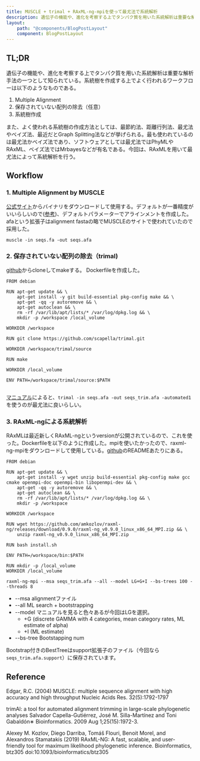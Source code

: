 ```yaml
---
title: MUSCLE + trimal + RAxML-ng-mpiを使って最尤法で系統解析
description: 遺伝子の機能や、進化を考察する上でタンパク質を用いた系統解析は重要な解析手法の一つとして知られている。今回は、MUSCLEを用いてマルチプルアラインメントを作成し、非保存領域をTrimAlで除去したあと、RAxMLを用いて最尤法によって系統解析を行う。。
layout:
    path: "@components/BlogPostLayout"
    component: BlogPostLayout
---
```


## TL;DR

遺伝子の機能や、進化を考察する上でタンパク質を用いた系統解析は重要な解析手法の一つとして知られている。系統樹を作成する上でよく行われるワークフローは以下のようなものである。

1. Multiple Alignment
2. 保存されていない配列の除去（任意）
3. 系統樹作成

また、よく使われる系統樹の作成方法としては、最節約法、距離行列法、最尤法やベイズ法、最近だとGraph Splitting法などが挙げられる。最も使われているのは最尤法かベイズ法であり、ソフトウェアとしては最尤法ではPhyMLやRAxML、ベイズ法ではMrbayesなどが有名である。今回は、RAxMLを用いて最尤法によって系統解析を行う。

## Workflow

### 1. Multiple Alignment by MUSCLE

[公式サイト](https://drive5.com/muscle/downloads.htm)からバイナリをダウンロードして使用する。デフォルトが一番精度がいいらしいので([参考](https://drive5.com/muscle/manual/accurate.html))、デフォルトパラメーターでアラインメントを作成した。afaという拡張子はalignment fastaの略でMUSCLEのサイトで使われていたので採用した。

`muscle -in seqs.fa -out seqs.afa`

### 2. 保存されていない配列の除去（trimal)

[github](https://github.com/scapella/trimal)からcloneしてmakeする。
Dockerfileを作成した。

```docker
FROM debian

RUN apt-get update && \
    apt-get install -y git build-essential pkg-config make && \
    apt-get -qq -y autoremove && \
    apt-get autoclean && \
    rm -rf /var/lib/apt/lists/* /var/log/dpkg.log && \
    mkdir -p /workspace /local_volume 

WORKDIR /workspace

RUN git clone https://github.com/scapella/trimal.git 

WORKDIR /workspace/trimal/source

RUN make

WORKDIR /local_volume

ENV PATH=/workspace/trimal/source:$PATH
 
```

[マニュアル](http://trimal.cgenomics.org/use_of_the_command_line_trimal_v1.2)によると、`trimal -in seqs.afa -out seqs_trim.afa -automated1`を使うのが最尤法に良いらしい。

### 3. RAxML-ngによる系統解析

RAxMLは最近新しくRAxML-ngというversionが公開されているので、これを使った。Dockerfileを以下のように作成した。mpiを使いたかったので、raxml-ng-mpiをダウンロードして使用している。[github](https://github.com/amkozlov/raxml-ng)のREADMEあたりにある。

```docker
FROM debian

RUN apt-get update && \
    apt-get install -y wget unzip build-essential pkg-config make gcc cmake openmpi-doc openmpi-bin libopenmpi-dev && \
    apt-get -qq -y autoremove && \
    apt-get autoclean && \
    rm -rf /var/lib/apt/lists/* /var/log/dpkg.log && \
    mkdir -p /workspace

WORKDIR /workspace

RUN wget https://github.com/amkozlov/raxml-ng/releases/download/0.9.0/raxml-ng_v0.9.0_linux_x86_64_MPI.zip && \
    unzip raxml-ng_v0.9.0_linux_x86_64_MPI.zip

RUN bash install.sh 

ENV PATH=/workspace/bin:$PATH

RUN mkdir -p /local_volume
WORKDIR /local_volume
```


`raxml-ng-mpi --msa seqs_trim.afa --all --model LG+G+I --bs-trees 100 --threads 8`

- --msa alignmentファイル
- --all ML search + bootstrapping
- --model マニュアルを見ると色々あるが今回はLGを選択。
	- +G (discrete GAMMA with 4 categories, mean category rates, ML estimate of alpha)
	- +I (ML estimate)
- --bs-tree Bootstapping num

Bootstrap付きのBestTreeはsupport拡張子のファイル（今回なら`seqs_trim.afa.support`）に保存されています。

## Reference
Edgar, R.C. (2004) MUSCLE: multiple sequence alignment with high accuracy and high throughput Nucleic Acids Res. 32(5):1792-1797

trimAl: a tool for automated alignment trimming in large-scale phylogenetic analyses Salvador Capella-Gutiérrez, José M. Silla-Martínez and Toni Gabaldón∗ Bioinformatics. 2009 Aug 1;25(15):1972-3.

Alexey M. Kozlov, Diego Darriba, Tomáš Flouri, Benoit Morel, and Alexandros Stamatakis (2019) RAxML-NG: A fast, scalable, and user-friendly tool for maximum likelihood phylogenetic inference. Bioinformatics, btz305 doi:10.1093/bioinformatics/btz305